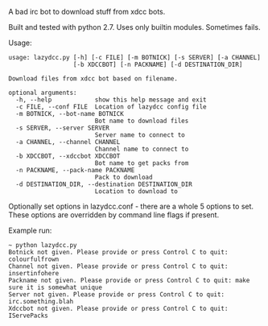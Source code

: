 A bad irc bot to download stuff from xdcc bots.

Built and tested with python 2.7. Uses only builtin modules. Sometimes fails.

Usage:

    usage: lazydcc.py [-h] [-c FILE] [-m BOTNICK] [-s SERVER] [-a CHANNEL]
                      [-b XDCCBOT] [-n PACKNAME] [-d DESTINATION_DIR]

    Download files from xdcc bot based on filename.

    optional arguments:
      -h, --help            show this help message and exit
      -c FILE, --conf FILE  Location of lazydcc config file
      -m BOTNICK, --bot-name BOTNICK
                            Bot name to download files
      -s SERVER, --server SERVER
                            Server name to connect to
      -a CHANNEL, --channel CHANNEL
                            Channel name to connect to
      -b XDCCBOT, --xdccbot XDCCBOT
                            Bot name to get packs from
      -n PACKNAME, --pack-name PACKNAME
                            Pack to download
      -d DESTINATION_DIR, --destination DESTINATION_DIR
                            Location to download to

Optionally set options in lazydcc.conf - there are a whole 5 options to set.
These options are overridden by command line flags if present.

Example run:

    ~ python lazydcc.py
    Botnick not given. Please provide or press Control C to quit: colourfulfrown
    Channel not given. Please provide or press Control C to quit: insertinfohere
    Packname not given. Please provide or press Control C to quit: make sure it is somewhat unique
    Server not given. Please provide or press Control C to quit: irc.something.blah
    Xdccbot not given. Please provide or press Control C to quit: IServePacks

